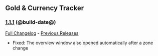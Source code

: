 ## Gold & Currency Tracker
### [1.1.1](https://github.com/diomsg-code/GoldCurrencyTracker/tree/1.1.1) (@build-date@)
[Full Changelog](https://github.com/diomsg-code/GoldCurrencyTracker/compare/1.1.0...1.1.1) - [Previous Releases](https://github.com/diomsg-code/GoldCurrencyTracker/releases)

- Fixed: The overview window also opened automatically after a zone change